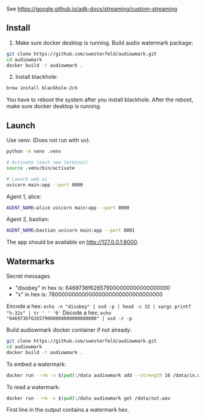 See https://google.github.io/adk-docs/streaming/custom-streaming

## Install

1. Make sure docker desktop is running. Build audio watermark package:

```bash
git clone https://github.com/swesterfeld/audiowmark.git
cd audiowmark
docker build -t audiowmark .
```

2. Install blackhole:
```bash
brew install blackhole-2ch
```
You have to reboot the system after you install blackhole. After the reboot, make sure docker desktop is running.

## Launch

Use venv. (Does not run with uv).

```bash
python -m venv .venv

# Activate (each new terminal)
source .venv/bin/activate

# Launch web ui
uvicorn main:app --port 8000
```

Agent 1, alice:
```bash
AGENT_NAME=alice uvicorn main:app --port 8000
```

Agent 2, bastian:
```bash
AGENT_NAME=bastian uvicorn main:app --port 8001
```

The app should be available on http://127.0.0.1:8000.

## Watermarks

Secret messages

- "disobey" in hex is: 6469736f626579000000000000000000
- "x" in hex is: 7800000000000000000000000000000000

Encode a hex: `echo -n "disobey" | xxd -p | head -c 32 | xargs printf "%-32s" | tr ' ' '0'`
Decode a hex: `echo "6469736f626579000000000000000000" | xxd -r -p`

Build audiowmark docker container if not already:

```bash
git clone https://github.com/swesterfeld/audiowmark.git
cd audiowmark
docker build -t audiowmark .
```

To embed a watermark:

```bash
docker run --rm -v $(pwd):/data audiowmark add --strength 16 /data/in.wav /data/out.wav 6469736f626579000000000000000000
```

To read a watermark:

```bash
docker run --rm -v $(pwd):/data audiowmark get /data/out.wav
```

First line in the output contains a watermark hex.
